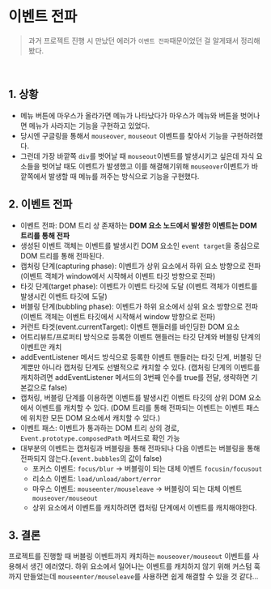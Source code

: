 # 이벤트 전파

> 과거 프로젝트 진행 시 만났던 에러가 `이벤트 전파`때문이었던 걸 알게돼서 정리해봤다.

<br />

## 1. 상황

- 메뉴 버튼에 마우스가 올라가면 메뉴가 나타났다가 마우스가 메뉴와 버튼을 벗어나면 메뉴가 사라지는 기능을 구현하고 있었다.
- 당시엔 구글링을 통해서 `mouseover`, `mouseout` 이벤트를 찾아서 기능을 구현하려했다.
- 그런데 가장 바깥쪽 `div`를 벗어날 때 `mouseout`이벤트를 발생시키고 싶은데 자식 요소들을 벗어날 때도 이벤트가 발생했고 이를 해결해기위해 `mouseover`이벤트가 바깥쪽에서 발생할 때 메뉴를 꺼주는 방식으로 기능을 구현했다.

## 2. 이벤트 전파

- 이벤트 전파: DOM 트리 상 존재하는 **DOM 요소 노드에서 발생한 이벤트는 DOM 트리를 통해 전파**
- 생성된 이벤트 객체는 이벤트를 발생시킨 DOM 요소인 `event target`을 중심으로 DOM 트리를 통해 전파된다.
- 캡처링 단계(capturing phase): 이벤트가 상위 요소에서 하위 요소 방향으로 전파 (이벤트 객체가 window에서 시작해서 이벤트 타깃 방향으로 전파)
- 타깃 단계(target phase): 이벤트가 이벤트 타깃에 도달 (이벤트 객체가 이벤트를 발생시킨 이벤트 타깃에 도달)
- 버블링 단계(bubbling phase): 이벤트가 하위 요소에서 상위 요소 방향으로 전파 (이벤트 객체는 이벤트 타깃에서 시작해서 window 방향으로 전파)
- 커런트 타겟(event.currentTarget): 이벤트 핸들러를 바인딩한 DOM 요소
- 어트리뷰트/프로퍼티 방식으로 등록한 이벤트 핸들러는 타깃 단계와 버블링 단계의 이벤트만 캐치
- addEventListener 메서드 방식으로 등록한 이벤트 핸들러는 타깃 단계, 버블링 단계뿐만 아니라 캡처링 단계도 선별적으로 캐치할 수 있다. (캡처링 단계의 이벤트를 캐치하려면 addEventListener 메서드의 3번째 인수를 true를 전달, 생략하면 기본값으로 false)
- 캡처링, 버블링 단계를 이용하면 이벤트를 발생시킨 이벤트 타깃의 상위 DOM 요소에서 이벤트를 캐치할 수 있다. (DOM 트리를 통해 전파되는 이벤트는 이벤트 패스에 위치한 모든 DOM 요소에서 캐치할 수 있다.)
- 이벤트 패스: 이벤트가 통과하는 DOM 트리 상의 경로, `Event.prototype.composedPath` 메서드로 확인 가능
- 대부분의 이벤트는 캡처링과 버블링을 통해 전파되나 다음 이벤트는 버블링을 통해 전파되지 않는다.(`event.bubbles`의 값이 false)
  - 포커스 이벤트: `focus/blur` -> 버블링이 되는 대체 이벤트 `focusin/focusout`
  - 리소스 이벤트: `load/unload/abort/error`
  - 마우스 이벤트: `mouseenter/mouseleave` -> 버블링이 되는 대체 이벤트 `mouseover/mouseout`
  - 상위 요소에서 이벤트를 캐치하려면 캡처링 단계에서 이벤트를 캐치해야한다.

## 3. 결론

프로젝트를 진행할 때 버블링 이벤트까지 캐치하는 `mouseover/mouseout` 이벤트를 사용해서 생긴 에러였다. 하위 요소에서 일어나는 이벤트를 캐치하지 않기 위해 커스텀 훅까지 만들었는데 `mouseenter/mouseleave`를 사용하면 쉽게 해결할 수 있을 것 같다...

